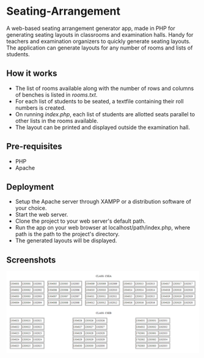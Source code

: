 # Seating-Arrangement
A web-based seating arrangement generator app, made in PHP for generating seating layouts in classrooms and examination halls. Handy for teachers and examination organizers to quickly generate seating layouts. The application can generate layouts for any number of rooms and lists of students.

How it works
------------
<ul>
 <li>The list of rooms available along with the number of rows and columns of benches is listed in <i>rooms.txt</i>.</li>
 <li>For each list of students to be seated, a textfile containing their roll numbers is created.</li>
 <li>On running <i>index.php</i>, each list of students are allotted seats parallel to other lists in the rooms available.</li>
 <li>The layout can be printed and displayed outside the examination hall.</li>
</ul>

Pre-requisites
--------------
<ul>
 <li>PHP</li>
 <li>Apache</li>
</ul>

Deployment
----------
<ul>
 <li>Setup the Apache server through XAMPP or a distribution software of your choice.</li>
 <li>Start the web server.</li>
 <li>Clone the project to your web server's default path.</li>
 <li>Run the app on your web browser at localhost/path/index.php, where path is the path to the project's directory.</li>
 <li>The generated layouts will be displayed.</li>
</ul>

Screenshots
-----------
<img src="screenshots/seating_arrangement.PNG" title="Seating Layouts" alt="Seating Layouts">
  

